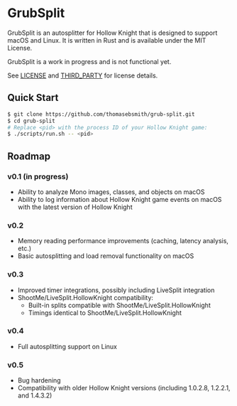 # GrubSplit
GrubSplit is an autosplitter for Hollow Knight that is designed to support macOS
and Linux. It is written in Rust and is available under the MIT License.

GrubSplit is a work in progress and is not functional yet.

See [LICENSE](./LICENSE) and [THIRD\_PARTY](./THIRD_PARTY) for license details.

## Quick Start
```sh
$ git clone https://github.com/thomasebsmith/grub-split.git
$ cd grub-split
# Replace <pid> with the process ID of your Hollow Knight game:
$ ./scripts/run.sh -- <pid>
```

## Roadmap
### v0.1 (in progress)
- Ability to analyze Mono images, classes, and objects on macOS
- Ability to log information about Hollow Knight game events on macOS with the
  latest version of Hollow Knight

### v0.2
- Memory reading performance improvements (caching, latency analysis, etc.)
- Basic autosplitting and load removal functionality on macOS

### v0.3
- Improved timer integrations, possibly including LiveSplit integration
- ShootMe/LiveSplit.HollowKnight compatibility:
  - Built-in splits compatible with ShootMe/LiveSplit.HollowKnight
  - Timings identical to ShootMe/LiveSplit.HollowKnight

### v0.4
- Full autosplitting support on Linux

### v0.5
- Bug hardening
- Compatibility with older Hollow Knight versions (including 1.0.2.8, 1.2.2.1,
  and 1.4.3.2)
